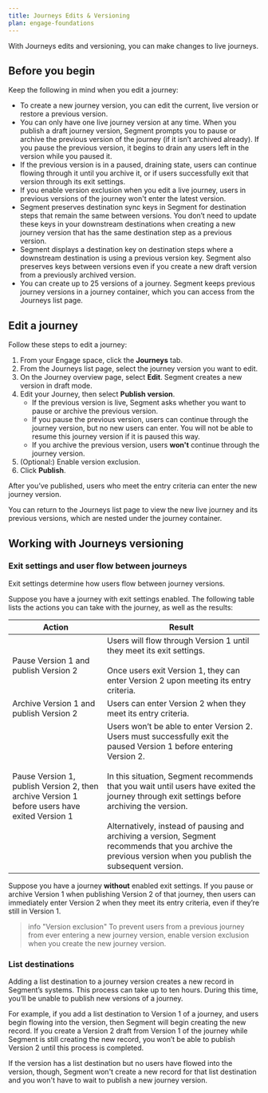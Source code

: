 ```yaml
---
title: Journeys Edits & Versioning
plan: engage-foundations
---
```


With Journeys edits and versioning, you can make changes to live journeys.

## Before you begin

Keep the following in mind when you edit a journey:

- To create a new journey version, you can edit the current, live version or restore a previous version. 
- You can only have one live journey version at any time. When you publish a draft journey version, Segment prompts you to pause or archive the previous version of the journey (if it isn’t archived already). If you pause the previous version, it begins to drain any users left in the version while you paused it.
- If the previous version is in a paused, draining state, users can continue flowing through it until you archive it, or if users successfully exit that version through its exit settings.
- If you enable version exclusion when you edit a live journey, users in previous versions of the journey won't enter the latest version.
- Segment preserves destination sync keys in Segment for destination steps that remain the same between versions. You don’t need to update these keys in your downstream destinations when creating a new journey version that has the same destination step as a previous version. 
- Segment displays a destination key on destination steps where a downstream destination is using a previous version key. Segment also preserves keys between versions even if you create a new draft version from a previously archived version.
- You can create up to 25 versions of a journey. Segment keeps previous journey versions in a journey container, which you can access from the Journeys list page.

## Edit a journey

Follow these steps to edit a journey:

1. From your Engage space, click the **Journeys** tab.
2. From the Journeys list page, select the journey version you want to edit.
3. On the Journey overview page, select **Edit**. Segment creates a new version in draft mode.
4. Edit your Journey, then select **Publish version**.
    - If the previous version is live, Segment asks whether you want to pause or archive the previous version.
    - If you pause the previous version, users can continue through the journey version, but no new users can enter. You will not be able to resume this journey version if it is paused this way.
    - If you archive the previous version, users **won't** continue through the journey version.
5. (Optional:) Enable version exclusion.
6. Click **Publish**.

After you’ve published, users who meet the entry criteria can enter the new journey version.

You can return to the Journeys list page to view the new live journey and its previous versions, which are nested under the journey container.

## Working with Journeys versioning

### Exit settings and user flow between journeys

Exit settings determine how users flow between journey versions.

Suppose you have a journey with exit settings enabled. The following table lists the actions you can take with the journey, as well as the results: 

| Action                                                                                        | Result                                                                                                                                                                                                                                                                                                                                                                                                                                             |
| --------------------------------------------------------------------------------------------- | -------------------------------------------------------------------------------------------------------------------------------------------------------------------------------------------------------------------------------------------------------------------------------------------------------------------------------------------------------------------------------------------------------------------------------------------------- |
| Pause Version 1 and publish Version 2                                                         | Users will flow through Version 1 until they meet its exit settings. <br><br>  Once users exit Version 1, they can enter Version 2 upon meeting its entry criteria.                                                                                                                                                                                                                                                                                 |
| Archive Version 1 and publish Version 2                                                       | Users can enter Version 2 when they meet its entry criteria.                                                                                                                                                                                                                                                                                                                                                                                     |
| Pause Version 1, publish Version 2, then archive Version 1 before users have exited Version 1 | Users won’t be able to enter Version 2. Users must successfully exit the paused Version 1 before entering Version 2.  <br><br> In this situation, Segment recommends that you wait until users have exited the journey through exit settings before archiving the version. <br><br> Alternatively, instead of pausing and archiving a version, Segment recommends that you archive the previous version when you publish the subsequent version. |

Suppose you have a journey **without** enabled exit settings. If you pause or archive Version 1 when publishing Version 2 of that journey, then users can immediately enter Version 2 when they meet its entry criteria, even if they’re still in Version 1.

> info "Version exclusion"
> To prevent users from a previous journey from ever entering a new journey version, enable version exclusion when you create the new journey version.


### List destinations

Adding a list destination to a journey version creates a new record in Segment’s systems. This process can take up to ten hours. During this time, you’ll be unable to publish new versions of a journey.

For example, if you add a list destination to Version 1 of a journey, and users begin flowing into the version, then Segment will begin creating the new record. If you create a Version 2 draft from Version 1 of the journey while Segment is still creating the new record, you won’t be able to publish Version 2 until this process is completed. 

If the version has a list destination but no users have flowed into the version, though, Segment won't create a new record for that list destination and you won't have to wait to publish a new journey version.